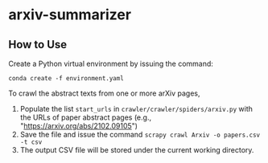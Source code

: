 # arxiv-summarizer

## How to Use

Create a Python virtual environment by issuing the command:
```
conda create -f environment.yaml
```

To crawl the abstract texts from one or more arXiv pages, 
1. Populate the list `start_urls` in `crawler/crawler/spiders/arxiv.py` with the URLs of paper abstract pages (e.g., "https://arxiv.org/abs/2102.09105")
2. Save the file and issue the command `scrapy crawl Arxiv -o papers.csv -t csv`
3. The output CSV file will be stored under the current working directory.
